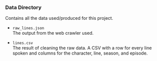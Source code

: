 ### Data Directory

Contains all the data used/produced for this project.

- `raw_lines.json`<br/>
The output from the web crawler used.

- `lines.csv`<br/>
The result of cleaning the raw data. A CSV with a row for every line spoken and columns for the character, line, season, and episode.
